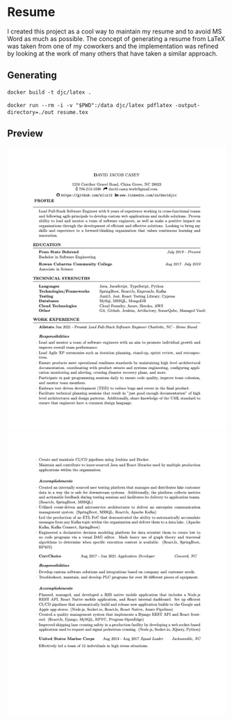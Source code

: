 # Resume

I created this project as a cool way to maintain my resume and to avoid MS Word as much as possible. The concept of
generating a resume from LaTeX was taken from one of my coworkers and the implementation was refined by looking at the
work of many others that have taken a similar approach.

## Generating

```shell
docker build -t djc/latex .
```

```shell
docker run --rm -i -v "$PWD":/data djc/latex pdflatex -output-directory=./out resume.tex 
```

## Preview

![Resume Preview 1](./docs/resume-preview-01.jpg)
![Resume Preview 2](./docs/resume-preview-02.jpg)